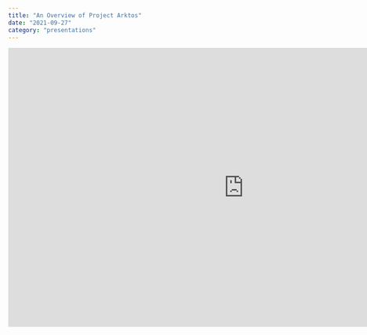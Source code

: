 ```yaml
---
title: "An Overview of Project Arktos"
date: "2021-09-27"
category: "presentations"
---
```


<iframe src="https://docs.google.com/presentation/d/e/2PACX-1vQF_bAjwC2SyadD1XKJ7SlCh2A2wg21H9kJ8_JFFeN0XW-qM8v2NSRtxRO69zQwuA/embed?start=false&loop=false&delayms=3000" frameborder="0" width="960" height="569" allowfullscreen="true" mozallowfullscreen="true" webkitallowfullscreen="true"></iframe>
